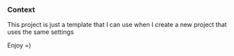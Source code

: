 ### Context

This project is just a template that I can use when I create a new project that uses the same settings

Enjoy =)
